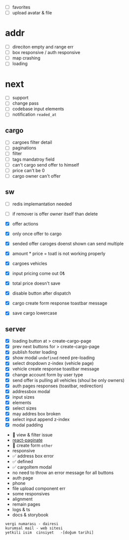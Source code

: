 - [ ] favorites
- [ ] upload avatar & file
# addr
- [ ] direciton empty and range err
- [ ] box responsive / auth responsive
- [ ] map crashing
- [ ] loading
# next
- [ ] support
- [ ] change pass
- [ ] codebase input elements
- [ ] notification `readed_at`
## cargo
- [ ] cargoes filter detail
- [ ] paginations  
- [ ] filter
- [ ] tags mandatroy field 
- [ ] can't cargo send offer to himself 
- [ ] price can't be 0
- [ ] cargo owner can't offer  
## sw
- [ ] redis implemantation needed
- [ ] if remover is offer owner itself than delete

- [x] offer actions
- [x] only once offer to cargo
- [x] sended offer caroges doenst shown can send multiple
- [x] amount * price = toatl is not working properly
- [x] cargoes vehicles
- [x] input pricing come out 0₺ 
- [x] total price doesn't save 
- [x] disable button after dispatch
- [x] cargo create form response toastbar message
- [x] save cargo lowercase
## server 
- [x] loading button at > create-cargo-page
- [x] prev next buttons for > create-cargo-page
- [x] publish footer loading
- [x] show modal `undefined` need pre-loading
- [x] select dropdown  z-index (vehicle page)
- [x] vehicle create response toastbar message
- [x] change account form by user type
- [x] send offer is pulling all vehicles (shoul be only owners)
- [x] auth pages responses (toastbar, redirection)
- [x] addressbox modal
- [x] input sizes  
- [x] elements
- [x] select sizes
- [x] may addres box broken
- [x] select input append z-index
- [x] modal padding 

- 🧊 view & filter issue
- [react-paginate](https://github.com/AdeleD/react-paginate)
- 🧊 create form `other`
- responsive
- ✅ address box error
- ✅ defined
- ✅ cargoItem modal
- no need to throw an error message for all buttons
- auth page
- phone
- file upload component err 
- some responsives 
- alignment
- remain pages
- logs & ts
- docs & storybook



```
vergi numarası - dairesi
kurumsal mail - web sitesi
yetkili isim  cinsiyet   -[doğum tarihi]

```